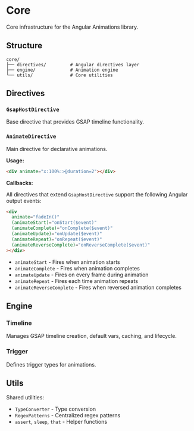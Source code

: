 # Core

Core infrastructure for the Angular Animations library.

## Structure

```
core/
├── directives/         # Angular directives layer
├── engine/             # Animation engine
└── utils/              # Core utilities
```

## Directives

### `GsapHostDirective`

Base directive that provides GSAP timeline functionality.

### `AnimateDirective`

Main directive for declarative animations.

**Usage:**

```html
<div animate="x:100%:>@duration=2"></div>
```

**Callbacks:**

All directives that extend `GsapHostDirective` support the following Angular output events:

```html
<div 
  animate="fadeIn()"
  (animateStart)="onStart($event)"
  (animateComplete)="onComplete($event)"
  (animateUpdate)="onUpdate($event)"
  (animateRepeat)="onRepeat($event)"
  (animateReverseComplete)="onReverseComplete($event)"
></div>
```

- `animateStart` - Fires when animation starts
- `animateComplete` - Fires when animation completes
- `animateUpdate` - Fires on every frame during animation
- `animateRepeat` - Fires each time animation repeats
- `animateReverseComplete` - Fires when reversed animation completes

## Engine

### Timeline

Manages GSAP timeline creation, default vars, caching, and lifecycle.

### Trigger

Defines trigger types for animations.

## Utils

Shared utilities:

- `TypeConverter` - Type conversion
- `RegexPatterns` - Centralized regex patterns
- `assert`, `sleep`, `that` - Helper functions
